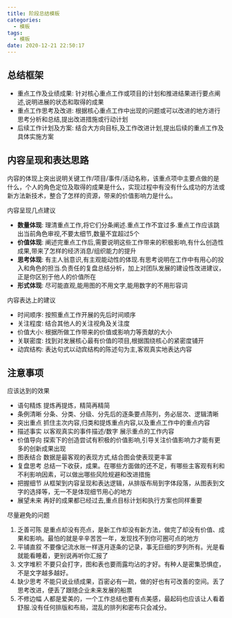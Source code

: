 ```yaml
---
title: 阶段总结模板
categories:
  - 模板
tags:
  - 模板
date: 2020-12-21 22:50:17
---
```


## 总结框架

- 重点工作及业绩成果: 针对核心重点工作或项目的计划和推进结果进行要点阐述,说明进展的状态和取得的成果
- 重点工作思考及改进: 根据核心重点工作中出现的问题或可以改进的地方进行思考分析和总结,提出改进措施或行动计划
- 后续工作计划及方案: 结合大方向目标,及工作改进计划,提出后续的重点工作及具体实施方案

## 内容呈现和表达思路

内容的体现上突出说明关键工作/项目/事件/活动名称，该重点项中主要点做的是什么，个人的角色定位及取得的成果是什么，实现过程中有没有什么成功的方法或新方法新技术，整合了怎样的资源，带来的价值影响力是什么。

内容呈现几点建议

- **数量体现**: 理清重点工作,将它们分条阐述.重点工作不宜过多.重点工作应该跳出当前角色审视,不要太细节,数量不宜超过5个
- **价值体现**: 阐述完重点工作后,需要说明这些工作带来的积极影响,有什么创造性成果,带来了怎样的经济消息/组织能力的提升
- **思考体现**: 有主人翁意识,有主观能动性的体现.有思考说明在工作中有用心的投入和角色的担当.负责任的复盘总结分析，加上对团队发展的建设性改进建议，正是你区别于他人的价值所在
- **形式体现**: 尽可能直观,能用图的不用文字,能用数字的不用形容词

<!--more-->
内容表达上的建议

- 时间顺序: 按照重点工作开展的先后时间顺序
- 关注程度: 结合其他人的关注视角及关注度
- 价值大小: 根据所做工作带来的价值或影响力等贡献的大小
- 关联密度: 找到对发展核心最有价值的项目,根据围绕核心的紧密度铺开
- 动宾结构: 表达句式以动宾结构的陈述句为主,客观真实地表达内容

## 注意事项

应该达到的效果

- 语句精炼 提炼再提炼，精简再精简
- 条例清晰 分条、分类、分级、分先后的逐条要点陈列，务必层次、逻辑清晰
- 突出重点 抓住主次内容,归类和提炼重点内容,以及重点工作中的重点内容
- 描述事实 以客观真实的事件描述/数字 展示重点的工作内容
- 价值导向 探索下的创造尝试有积极的价值影响,引导关注价值影响力才能有更多的创新成果出现
- 图表结合 数据是最客观的表现方式,结合图会使表现更丰富
- 复盘思考 总结一下收获，成果。在哪些方面做的还不足，有哪些主客观有利和不利影响因素，可以做出哪些风险规避和改进措施
- 把握细节 从框架到内容呈现和表达逻辑，从排版布局到字体段落，从图表到文字的选择等，无一不是体现细节用心的地方
- 展望未来 再好的成果都已经过去,重点目标计划和执行方案也同样重要

尽量避免的问题

1. 乏善可陈 是重点却没有亮点，是新工作却没有新方法，做完了却没有价值、成果和影响。最怕的就是辛辛苦苦一年，发现找不到你可圈可点的地方
2. 平铺直叙 不要像记流水账一样逐月逐条的记录，事无巨细的罗列所有。光是看就能看睡着，更别说再听你汇报了
3. 文字堆积 不要只会打字，图和表也要雨露均沾的才好。有种人是密集恐惧症，不是文字越多越好。
4. 缺少思考 不能只说业绩成果，百密必有一疏，做的好也有可改善的空间。丢了思考改进，便丢了跟随企业未来发展的船票
5. 不修边幅 人都是爱美的，一个工作总结也要有点美感，最起码也应该让人看着舒服.没有任何排版和布局，混乱的排列和密布只会减分。
